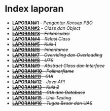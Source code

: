 # Index laporan

* **[LAPORAN#1](1_Pengantar_Konsep_PBO/LAPORAN%231.md)** - *Pengantar Konsep PBO*
* **[LAPORAN#2](2_Class_dan_Object/LAPORAN%232)** - *Class dan Object*
* ~~**[LAPORAN#3](#index-laporan)** - *Enkapsulasi*~~
* ~~**[LAPORAN#4](#index-laporan)** - *Relasi Class*~~
* ~~**[LAPORAN#5](#index-laporan)** - *Kuis 1*~~
* ~~**[LAPORAN#6](#index-laporan)** - *Inheritance*~~
* ~~**[LAPORAN#7](#index-laporan)** - *Overriding dan Overloading*~~
* ~~**[LAPORAN#8](#index-laporan)** - *UTS*~~
* ~~**[LAPORAN#9](#index-laporan)** - *Abstract Class dan Interface*~~
* ~~**[LAPORAN#10](#index-laporan)** - *Polimorfisme*~~
* ~~**[LAPORAN#11](#index-laporan)** - *GUI*~~
* ~~**[LAPORAN#12](#index-laporan)** - *Java API*~~
* ~~**[LAPORAN#13](#index-laporan)** - *Kuis 2*~~
* ~~**[LAPORAN#14](#index-laporan)** - *GUI dan Database*~~
* ~~**[LAPORAN#15](#index-laporan)** - *Unit Testing*~~
* ~~**[LAPORAN#16](#index-laporan)** - *Tugas Besar dan UAS*~~
